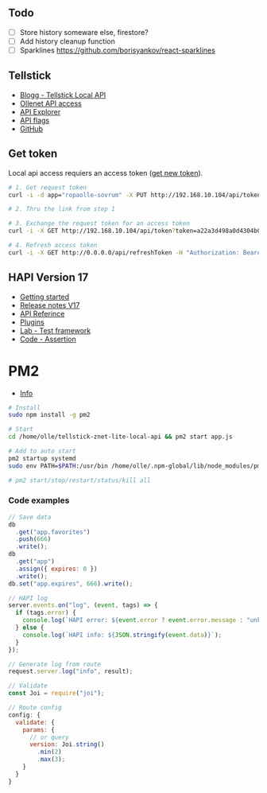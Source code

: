 ## Todo

* [ ] Store history someware else, firestore?
* [ ] Add history cleanup function
* [ ] Sparklines https://github.com/borisyankov/react-sparklines

## Tellstick

* [Blogg - Tellstick Local API](http://developer.telldus.com/blog/2016/05/24/local-api-for-tellstick-znet-lite-beta-now-in-public-beta)
* [Ollenet API access](http://192.168.10.104/api)
* [API Explorer](http://api.telldus.com/explore/index)
* [API flags](http://developer.telldus.se/doxygen/group__core.html#gaa732c3323e53d50e893c43492e5660c9)
* [GitHub](https://github.com/telldus/telldus/blob/master/examples/python/live/tdtool/tdtool.py)

## Get token

Local api access requiers an access token ([get new token](http://api.telldus.net/localapi/api.html)).

```bash
# 1. Get request token
curl -i -d app="ropaolle-sovrum" -X PUT http://192.168.10.104/api/token

# 2. Thru the link from step 1

# 3. Exchange the request token for an access token
curl -i -X GET http://192.168.10.104/api/token?token=a22a3d498a0d4304b09bf2f2dc7c61b4

# 4. Refresh access token
curl -i -X GET http://0.0.0.0/api/refreshToken -H "Authorization: Bearer eyJhbGciOiJIUzI1NiIsInR5cCI6IkpXVCIsImF1ZCI6IkV4YW1wbGUgYXBwIiwiZXhwIjoxNDUyOTUxNTYyfQ.eyJyZW5ldyI6dHJ1ZSwidHRsIjo4NjQwMH0.HeqoFM6-K5IuQa08Zr9HM9V2TKGRI9VxXlgdsutP7sg"
```

## HAPI Version 17

* [Getting started](https://github.com/sfabriece/hapijs.com/blob/aecc38766cf3c8e16e99e060b05d9c4e57bf0c7d/lib/tutorials/en_US/getting-started.md)
* [Release notes V17](https://github.com/hapijs/hapi/issues/3658)
* [API Referince](https://github.com/hapijs/hapi/blob/master/API.md)
* [Plugins](https://hapijs.com/tutorials/plugins?lang=en_US)
* [Lab - Test framework](https://github.com/hapijs/lab)
* [Code - Assertion](https://github.com/hapijs/code/blob/master/API.md)

# PM2

* [Info](https://www.digitalocean.com/community/tutorials/how-to-set-up-a-node-js-application-for-production-on-ubuntu-16-04)

```bash
# Install
sudo npm install -g pm2

# Start
cd /home/olle/tellstick-znet-lite-local-api && pm2 start app.js

# Add to auto start
pm2 startup systemd
sudo env PATH=$PATH:/usr/bin /home/olle/.npm-global/lib/node_modules/pm2/bin/pm2 startup systemd -u olle --hp /home/olle

# pm2 start/stop/restart/status/kill all
```

### Code examples

```javascript
// Save data
db
  .get("app.favorites")
  .push(666)
  .write();
db
  .get("app")
  .assign({ expires: 0 })
  .write();
db.set("app.expires", 666).write();

// HAPI log
server.events.on("log", (event, tags) => {
  if (tags.error) {
    console.log(`HAPI error: ${event.error ? event.error.message : "unknown"}`);
  } else {
    console.log(`HAPI info: ${JSON.stringify(event.data)}`);
  }
});

// Generate log from route
request.server.log("info", result);

// Validate
const Joi = require("joi");

// Route config
config: {
  validate: {
    params: {
      // or query
      version: Joi.string()
        .min(2)
        .max(3);
    }
  }
}
```
